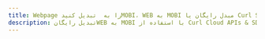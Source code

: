 ---title: Webpage را به  تبدیل کنیدMOBI، WEB به MOBI مبدل رایگان یا Curl SDKdescription: تبدیل رایگانWEB به MOBI با استفاده از Curl Cloud APIs & SDK همچنین اسناد PDF را در Cloud ایجاد، ویرایش و رندر کنید.---